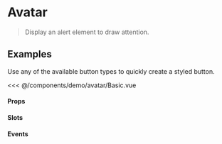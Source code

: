 # Avatar

> Display an alert element to draw attention.

## Examples

Use any of the available button types to quickly create a styled button.

<DemoContainer>
<div class="flex justify-center space-x-4">
  <v-avatar img="https://avatars.githubusercontent.com/u/22177963?v=4"></v-avatar>
  <v-avatar rounded img="https://avatars.githubusercontent.com/u/22177963?v=4"></v-avatar>
</div>
</DemoContainer>

<<< @/components/demo/avatar/Basic.vue

<DemoContainer>
<div class="flex justify-center items-center space-x-4">
  <v-avatar size="xs" img="https://avatars.githubusercontent.com/u/22177963?v=4"></v-avatar>
  <v-avatar size="sm" img="https://avatars.githubusercontent.com/u/22177963?v=4"></v-avatar>
  <v-avatar size="md" img="https://avatars.githubusercontent.com/u/22177963?v=4"></v-avatar>
  <v-avatar size="lg" img="https://avatars.githubusercontent.com/u/22177963?v=4"></v-avatar>
  <v-avatar size="xl" img="https://avatars.githubusercontent.com/u/22177963?v=4"></v-avatar>
</div>
</DemoContainer>

<DemoContainer>
<div class="flex justify-center space-x-4">
  <v-avatar status="busy" statusPosition="top-left" img="https://avatars.githubusercontent.com/u/22177963?v=4"></v-avatar>
  <v-avatar status="online" img="https://avatars.githubusercontent.com/u/22177963?v=4"></v-avatar>
  <v-avatar status="away" statusPosition="bottom-left" img="https://avatars.githubusercontent.com/u/22177963?v=4"></v-avatar>
  <v-avatar status="offline" statusPosition="bottom-right" rounded img="https://avatars.githubusercontent.com/u/22177963?v=4"></v-avatar>
</div>
</DemoContainer>

<DemoContainer>
<div class="flex justify-center space-x-4">
  <v-avatar initials="JD"></v-avatar>
  <v-avatar initials="JD" rounded></v-avatar>
</div>
</DemoContainer>

<DemoContainer>
<div class="flex justify-center space-x-4">
  <v-avatar ></v-avatar>
  <v-avatar rounded></v-avatar>
</div>
</DemoContainer>

<DemoContainer>
<div class="vp-raw grid gap-2">
  <v-avatar-group>
    <v-avatar rounded img="https://avatars.githubusercontent.com/u/22177963?v=4"></v-avatar>
    <v-avatar rounded ></v-avatar>
    <v-avatar rounded initials="JD"></v-avatar>
    <v-avatar rounded initials="+99"></v-avatar>
  </v-avatar-group>
</div>
</DemoContainer>

#### Props

#### Slots

#### Events

